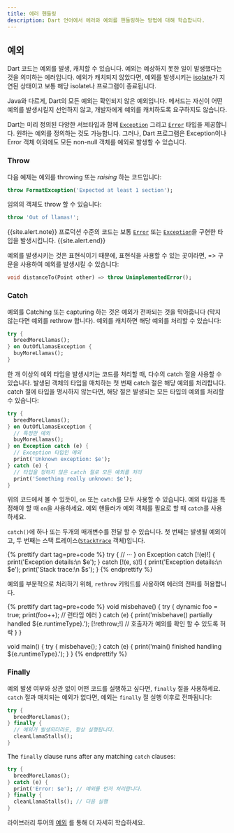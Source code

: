 ```yaml
---
title: 에러 핸들링
description: Dart 언어에서 에러와 예외를 핸들링하는 방법에 대해 학습합니다.
---
```


## 예외

Dart 코드는 예외를 발생, 캐치할 수 있습니다. 
예외는 예상하지 못한 일이 발생했다는 것을 의미하는 에러입니다.
예외가 캐치되지 않았다면, 예외를 발생시키는 [isolate][]가
지연된 상태이고 보통 해당 isolate나 프로그램이 종료됩니다.

Java와 다르게, Dart의 모든 예외는 확인되지 않은 예외입니다.
메서드는 자신이 어떤 예외를 발생시킬지 선언하지 않고,
개발자에게 예외를 캐치하도록 요구하지도 않습니다.

Dart는 미리 정의된 다양한 서브타입과 함께 [`Exception`][] 그리고 [`Error`][]
타입을 제공합니다. 원하는 예외를 정의하는 것도 가능합니다. 그러나,
Dart 프로그램은 Exception이나 Error 객체 이외에도 모든 non-null 객체를
예외로 발생할 수 있습니다.

### Throw

다음 예제는 예외를 throwing 또는 *raising* 하는 코드입니다:

<?code-excerpt "misc/lib/language_tour/exceptions.dart (throw-FormatException)"?>
```dart
throw FormatException('Expected at least 1 section');
```

임의의 객체도 throw 할 수 있습니다:

<?code-excerpt "misc/lib/language_tour/exceptions.dart (out-of-llamas)"?>
```dart
throw 'Out of llamas!';
```

{{site.alert.note}}
  프로덕션 수준의 코드는 보통 [`Error`][] 또는 [`Exception`][]을 구현한 타입을 발생시킵니다.
{{site.alert.end}}

예외를 발생시키는 것은 표현식이기 때문에, 표현식을 사용할 수 있는 곳이라면, =\> 구문을
사용하여 예외를 발생시킬 수 있습니다:

<?code-excerpt "misc/lib/language_tour/exceptions.dart (throw-is-an-expression)"?>
```dart
void distanceTo(Point other) => throw UnimplementedError();
```


### Catch

예외를 Catching 또는 capturing 하는 것은 예외가 전파되는 것을 막아줍니다
(막지 않는다면 예외를 rethrow 합니다).
예외를 캐치하면 해당 예외를 처리할 수 있습니다:

<?code-excerpt "misc/lib/language_tour/exceptions.dart (try)"?>
```dart
try {
  breedMoreLlamas();
} on OutOfLlamasException {
  buyMoreLlamas();
}
```

한 개 이상의 예외 타입을 발생시키는 코드를 처리할 때,
다수의 catch 절을 사용할 수 있습니다. 발생된 객체의 타입을 매치하는 첫 번째 catch 절은
해당 예외를 처리합니다. catch 절에 타입을 명시하지 않는다면, 해당 절은 발생되는 모든
타입의 예외를 처리할 수 있습니다:

<?code-excerpt "misc/lib/language_tour/exceptions.dart (try-catch)"?>
```dart
try {
  breedMoreLlamas();
} on OutOfLlamasException {
  // 특정한 예외
  buyMoreLlamas();
} on Exception catch (e) {
  // Exception 타입인 예외
  print('Unknown exception: $e');
} catch (e) {
  // 타입을 정하지 않은 catch 절로 모든 예외를 처리
  print('Something really unknown: $e');
}
```

위의 코드에서 볼 수 있듯이, `on` 또는 `catch`를 모두 사용할 수 있습니다.
예외 타입을 특정해야 할 때 `on`을 사용하세요. 예외 핸들러가 예외 객체를 필요로 할 때
`catch`를 사용하세요.

`catch()`에 하나 또는 두개의 매개변수를 전달 할 수 있습니다.
첫 번째는 발생될 예외이고,
두 번째는 스택 트레이스([`StackTrace`][] 객체)입니다.

<?code-excerpt "misc/lib/language_tour/exceptions.dart (try-catch-2)" replace="/\(e.*?\)/[!$&!]/g"?>
{% prettify dart tag=pre+code %}
try {
  // ···
} on Exception catch [!(e)!] {
  print('Exception details:\n $e');
} catch [!(e, s)!] {
  print('Exception details:\n $e');
  print('Stack trace:\n $s');
}
{% endprettify %}

예외를 부분적으로 처리하기 위해,
`rethrow` 키워드를 사용하여 에러의 전파를 허용합니다.

<?code-excerpt "misc/test/language_tour/exceptions_test.dart (rethrow)" replace="/rethrow;/[!$&!]/g"?>
{% prettify dart tag=pre+code %}
void misbehave() {
  try {
    dynamic foo = true;
    print(foo++); // 런타임 에러
  } catch (e) {
    print('misbehave() partially handled ${e.runtimeType}.');
    [!rethrow;!] // 호출자가 예외를 확인 할 수 있도록 허락
  }
}

void main() {
  try {
    misbehave();
  } catch (e) {
    print('main() finished handling ${e.runtimeType}.');
  }
}
{% endprettify %}


### Finally

예외 발생 여부와 상관 없이 어떤 코드를 실행하고 싶다면,
`finally` 절을 사용하세요. `catch` 절과 매치되는 예외가 없다면,
예외는 `finally` 절 실행 이후로 전파됩니다:

<?code-excerpt "misc/lib/language_tour/exceptions.dart (finally)"?>
```dart
try {
  breedMoreLlamas();
} finally {
  // 예외가 발생되더라도, 항상 실행됩니다.
  cleanLlamaStalls();
}
```

The `finally` clause runs after any matching `catch` clauses:

<?code-excerpt "misc/lib/language_tour/exceptions.dart (try-catch-finally)"?>
```dart
try {
  breedMoreLlamas();
} catch (e) {
  print('Error: $e'); // 예외를 먼저 처리합니다.
} finally {
  cleanLlamaStalls(); // 다음 실행
}
```

라이브러리 투어의 [예외](/guides/libraries/library-tour#exceptions)
를 통해 더 자세히 학습하세요.

[isolate]: /language/concurrency#how-isolates-work
[`Error`]: {{site.dart-api}}/{{site.data.pkg-vers.SDK.channel}}/dart-core/Error-class.html
[`Exception`]: {{site.dart-api}}/{{site.data.pkg-vers.SDK.channel}}/dart-core/Exception-class.html
[`StackTrace`]: {{site.dart-api}}/{{site.data.pkg-vers.SDK.channel}}/dart-core/StackTrace-class.html
